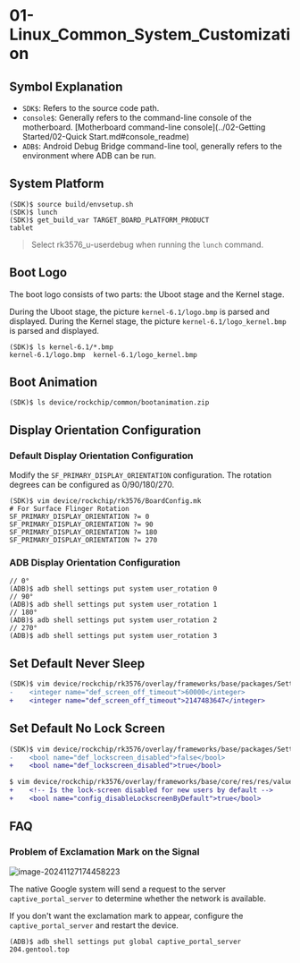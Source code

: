 # 01-Linux_Common_System_Customization

## Symbol Explanation

* `SDK$`: Refers to the source code path.
* `console$`: Generally refers to the command-line console of the motherboard. [Motherboard command-line console](../02-Getting Started/02-Quick Start.md#console_readme)
* `ADB$`: Android Debug Bridge command-line tool, generally refers to the environment where ADB can be run.

## System Platform

```
(SDK)$ source build/envsetup.sh
(SDK)$ lunch 
(SDK)$ get_build_var TARGET_BOARD_PLATFORM_PRODUCT
tablet
```

> Select rk3576_u-userdebug when running the `lunch` command.

## Boot Logo

The boot logo consists of two parts: the Uboot stage and the Kernel stage.

During the Uboot stage, the picture `kernel-6.1/logo.bmp` is parsed and displayed.
During the Kernel stage, the picture `kernel-6.1/logo_kernel.bmp` is parsed and displayed.

```
(SDK)$ ls kernel-6.1/*.bmp
kernel-6.1/logo.bmp  kernel-6.1/logo_kernel.bmp
```

## Boot Animation

```
(SDK)$ ls device/rockchip/common/bootanimation.zip
```

## Display Orientation Configuration

### Default Display Orientation Configuration

Modify the `SF_PRIMARY_DISPLAY_ORIENTATION` configuration. The rotation degrees can be configured as 0/90/180/270.

```
(SDK)$ vim device/rockchip/rk3576/BoardConfig.mk
# For Surface Flinger Rotation
SF_PRIMARY_DISPLAY_ORIENTATION ?= 0
SF_PRIMARY_DISPLAY_ORIENTATION ?= 90
SF_PRIMARY_DISPLAY_ORIENTATION ?= 180
SF_PRIMARY_DISPLAY_ORIENTATION ?= 270
```

### ADB Display Orientation Configuration

```
// 0°
(ADB)$ adb shell settings put system user_rotation 0
// 90°
(ADB)$ adb shell settings put system user_rotation 1
// 180°
(ADB)$ adb shell settings put system user_rotation 2
// 270°
(ADB)$ adb shell settings put system user_rotation 3
```

## Set Default Never Sleep

```diff
(SDK)$ vim device/rockchip/rk3576/overlay/frameworks/base/packages/SettingsProvider/res/values/defaults.xml
-    <integer name="def_screen_off_timeout">60000</integer>
+    <integer name="def_screen_off_timeout">2147483647</integer>
```

## Set Default No Lock Screen

```diff
(SDK)$ vim device/rockchip/rk3576/overlay/frameworks/base/packages/SettingsProvider/res/values/defaults.xml
-    <bool name="def_lockscreen_disabled">false</bool>
+    <bool name="def_lockscreen_disabled">true</bool>

$ vim device/rockchip/rk3576/overlay/frameworks/base/core/res/res/values/config.xml
+    <!-- Is the lock-screen disabled for new users by default -->
+    <bool name="config_disableLockscreenByDefault">true</bool>
```

## FAQ

### Problem of Exclamation Mark on the Signal

![image-20241127174458223](http://tanzhtanzh.oss-cn-shenzhen.aliyuncs.com/img/image-20241127174458223.png)

The native Google system will send a request to the server `captive_portal_server` to determine whether the network is available.

If you don't want the exclamation mark to appear, configure the `captive_portal_server` and restart the device.

```
(ADB)$ adb shell settings put global captive_portal_server 204.gentool.top
```
